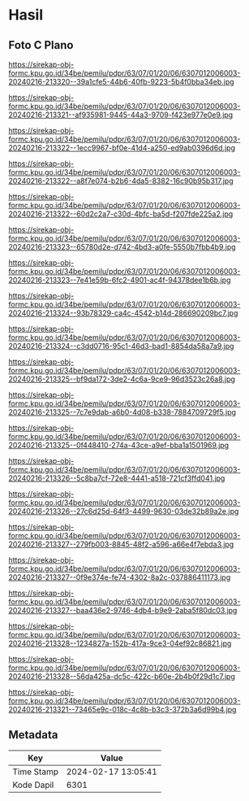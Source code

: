 # Hasil

## Foto C Plano

https://sirekap-obj-formc.kpu.go.id/34be/pemilu/pdpr/63/07/01/20/06/6307012006003-20240216-213320--39a1cfe5-44b6-40fb-9223-5b4f0bba34eb.jpg

https://sirekap-obj-formc.kpu.go.id/34be/pemilu/pdpr/63/07/01/20/06/6307012006003-20240216-213321--af935981-9445-44a3-9709-f423e977e0e9.jpg

https://sirekap-obj-formc.kpu.go.id/34be/pemilu/pdpr/63/07/01/20/06/6307012006003-20240216-213322--1ecc9967-bf0e-41d4-a250-ed9ab0396d6d.jpg

https://sirekap-obj-formc.kpu.go.id/34be/pemilu/pdpr/63/07/01/20/06/6307012006003-20240216-213322--a8f7e074-b2b6-4da5-8382-16c90b95b317.jpg

https://sirekap-obj-formc.kpu.go.id/34be/pemilu/pdpr/63/07/01/20/06/6307012006003-20240216-213322--60d2c2a7-c30d-4bfc-ba5d-f207fde225a2.jpg

https://sirekap-obj-formc.kpu.go.id/34be/pemilu/pdpr/63/07/01/20/06/6307012006003-20240216-213323--65780d2e-d742-4bd3-a0fe-5550b7fbb4b9.jpg

https://sirekap-obj-formc.kpu.go.id/34be/pemilu/pdpr/63/07/01/20/06/6307012006003-20240216-213323--7e41e59b-6fc2-4901-ac4f-94378dee1b6b.jpg

https://sirekap-obj-formc.kpu.go.id/34be/pemilu/pdpr/63/07/01/20/06/6307012006003-20240216-213324--93b78329-ca4c-4542-b14d-286690209bc7.jpg

https://sirekap-obj-formc.kpu.go.id/34be/pemilu/pdpr/63/07/01/20/06/6307012006003-20240216-213324--c3dd0716-95c1-46d3-bad1-8854da58a7a9.jpg

https://sirekap-obj-formc.kpu.go.id/34be/pemilu/pdpr/63/07/01/20/06/6307012006003-20240216-213325--bf9da172-3de2-4c6a-9ce9-96d3523c26a8.jpg

https://sirekap-obj-formc.kpu.go.id/34be/pemilu/pdpr/63/07/01/20/06/6307012006003-20240216-213325--7c7e9dab-a6b0-4d08-b338-7884709729f5.jpg

https://sirekap-obj-formc.kpu.go.id/34be/pemilu/pdpr/63/07/01/20/06/6307012006003-20240216-213325--0f448410-274a-43ce-a9ef-bba1a1501969.jpg

https://sirekap-obj-formc.kpu.go.id/34be/pemilu/pdpr/63/07/01/20/06/6307012006003-20240216-213326--5c8ba7cf-72e8-4441-a518-721cf3ffd041.jpg

https://sirekap-obj-formc.kpu.go.id/34be/pemilu/pdpr/63/07/01/20/06/6307012006003-20240216-213326--27c6d25d-64f3-4499-9630-03de32b89a2e.jpg

https://sirekap-obj-formc.kpu.go.id/34be/pemilu/pdpr/63/07/01/20/06/6307012006003-20240216-213327--279fb003-8845-48f2-a596-a66e4f7ebda3.jpg

https://sirekap-obj-formc.kpu.go.id/34be/pemilu/pdpr/63/07/01/20/06/6307012006003-20240216-213327--0f9e374e-fe74-4302-8a2c-037886411173.jpg

https://sirekap-obj-formc.kpu.go.id/34be/pemilu/pdpr/63/07/01/20/06/6307012006003-20240216-213327--baa436e2-9746-4db4-b9e9-2aba5f80dc03.jpg

https://sirekap-obj-formc.kpu.go.id/34be/pemilu/pdpr/63/07/01/20/06/6307012006003-20240216-213328--1234827a-152b-417a-9ce3-04ef92c86821.jpg

https://sirekap-obj-formc.kpu.go.id/34be/pemilu/pdpr/63/07/01/20/06/6307012006003-20240216-213328--56da425a-dc5c-422c-b60e-2b4b0f29d1c7.jpg

https://sirekap-obj-formc.kpu.go.id/34be/pemilu/pdpr/63/07/01/20/06/6307012006003-20240216-213321--73465e9c-018c-4c8b-b3c3-372b3a6d99b4.jpg


## Metadata

| Key        | Value               |
| ---------- | ------------------- |
| Time Stamp | 2024-02-17 13:05:41 |
| Kode Dapil | 6301                |



